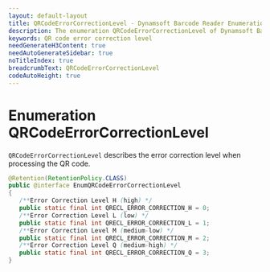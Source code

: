 ```yaml
---
layout: default-layout
title: QRCodeErrorCorrectionLevel - Dynamsoft Barcode Reader Enumerations
description: The enumeration QRCodeErrorCorrectionLevel of Dynamsoft Barcode Reader describes the error correction level when processing the QR code.
keywords: QR code error correction level
needGenerateH3Content: true
needAutoGenerateSidebar: true
noTitleIndex: true
breadcrumbText: QRCodeErrorCorrectionLevel
codeAutoHeight: true
---
```


# Enumeration QRCodeErrorCorrectionLevel

`QRCodeErrorCorrectionLevel` describes the error correction level when processing the QR code.

```java
@Retention(RetentionPolicy.CLASS)
public @interface EnumQRCodeErrorCorrectionLevel
{
   /**Error Correction Level H (high) */
   public static final int QRECL_ERROR_CORRECTION_H = 0;
   /**Error Correction Level L (low) */
   public static final int QRECL_ERROR_CORRECTION_L = 1;
   /**Error Correction Level M (medium-low) */
   public static final int QRECL_ERROR_CORRECTION_M = 2;
   /**Error Correction Level Q (medium-high) */
   public static final int QRECL_ERROR_CORRECTION_Q = 3;
}
```
